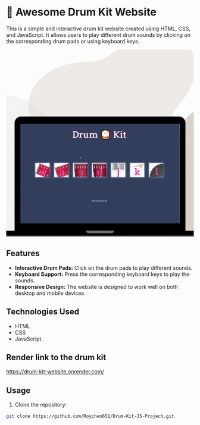 # 🥁 Awesome Drum Kit Website

This is a simple and interactive drum kit website created using HTML, CSS, and JavaScript. It allows users to play different drum sounds by clicking on the corresponding drum pads or using keyboard keys.


<p> <img src="drumgif.gif" alt="GIF showcasing the app"></p>


## Features

- **Interactive Drum Pads:** Click on the drum pads to play different sounds.
- **Keyboard Support:** Press the corresponding keyboard keys to play the sounds.
- **Responsive Design:** The website is designed to work well on both desktop and mobile devices.

## Technologies Used

- HTML
- CSS
- JavaScript


## Render link to the drum kit

https://drum-kit-website.onrender.com/

## Usage

1. Clone the repository:

```bash
git clone https://github.com/Roychen651/Drum-Kit-JS-Project.git

